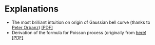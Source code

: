 # Explanations

* The most brilliant intuition on origin of Gaussian bell curve (thanks to [Peter Orbanz](http://stat.columbia.edu/~porbanz/)) [[PDF]](./files/orbanz_slides_lecture12.pdf)
* Derivation of the formula for Poisson process (originally from [here](http://www.ugrad.cs.ubc.ca/~cs405/)) [[PDF]](./files/poisson.pdf)